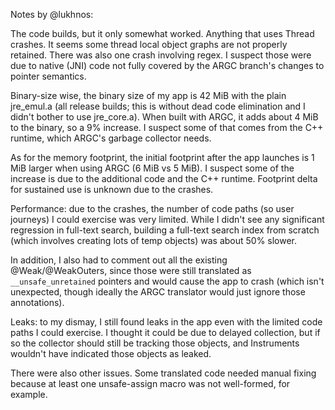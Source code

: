 Notes by @lukhnos:

The code builds, but it only somewhat worked. Anything that uses Thread crashes.
It seems some thread local object graphs are not properly retained. There was
also one crash involving regex. I suspect those were due to native (JNI) code
not fully covered by the ARGC branch's changes to pointer semantics.

Binary-size wise, the binary size of my app is 42 MiB with the plain jre_emul.a
(all release builds; this is without dead code elimination and I didn't bother
to use jre_core.a). When built with ARGC, it adds about 4 MiB to the binary, so
a 9% increase. I suspect some of that comes from the C++ runtime, which ARGC's
garbage collector needs.

As for the memory footprint, the initial footprint after the app launches is
1 MiB larger when using ARGC (6 MiB vs 5 MiB). I suspect some of the increase
is due to the additional code and the C++ runtime. Footprint delta for sustained
use is unknown due to the crashes.

Performance: due to the crashes, the number of code paths (so user journeys) I
could exercise was very limited. While I didn't see any significant regression
in full-text search, building a full-text search index from scratch (which
involves creating lots of temp objects) was about 50% slower.

In addition, I also had to comment out all the existing @Weak/@WeakOuters, since
those were still translated as `__unsafe_unretained` pointers and would cause the
app to crash (which isn't unexpected, though ideally the ARGC translator would
just ignore those annotations).

Leaks: to my dismay, I still found leaks in the app even with the limited code
paths I could exercise. I thought it could be due to delayed collection, but if
so the collector should still be tracking those objects, and Instruments
wouldn't have indicated those objects as leaked.

There were also other issues. Some translated code needed manual fixing because
at least one unsafe-assign macro was not well-formed, for example.
